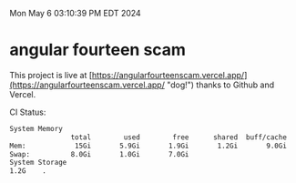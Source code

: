 Mon May  6 03:10:39 PM EDT 2024

# angular fourteen scam


This project is live at [https://angularfourteenscam.vercel.app/](https://angularfourteenscam.vercel.app/ "dog!") thanks to Github and Vercel.

CI Status: 

```bash
System Memory
               total        used        free      shared  buff/cache   available
Mem:            15Gi       5.9Gi       1.9Gi       1.2Gi       9.0Gi       9.4Gi
Swap:          8.0Gi       1.0Gi       7.0Gi
System Storage
1.2G	.
